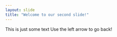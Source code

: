 ```yaml
---
layout: slide
title: "Welcome to our second slide!"
---
```

This is just some text
Use the left arrow to go back!
